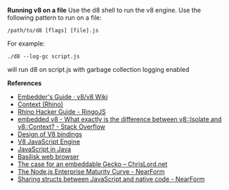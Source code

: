 **Running v8 on a file**
Use the d8 shell to run the v8 engine. Use the following pattern to run on a file:

    /path/to/d8 [flags] [file].js

For example:

    ./d8 --log-gc script.js

will run d8 on script.js with garbage collection logging enabled

**References**

* [Embedder's Guide · v8/v8 Wiki](https://github.com/v8/v8/wiki/Embedder%27s-Guide)
* [Context (Rhino)](https://mozilla.github.io/rhino/javadoc/org/mozilla/javascript/Context.html)
* [Rhino Hacker Guide - RingoJS](https://ringojs.org/documentation/rhino_hacker_guide/)
* [embedded v8 - What exactly is the difference between v8::Isolate and v8::Context? - Stack Overflow](https://stackoverflow.com/questions/19383724/what-exactly-is-the-difference-between-v8isolate-and-v8context)
* [Design of V8 bindings](https://chromium.googlesource.com/chromium/src/+/lkcr/third_party/WebKit/Source/bindings/core/v8/V8BindingDesign.md)
* [V8 JavaScript Engine](https://v8project.blogspot.com/)
* [JavaScript in Java](https://www.eclipsecon.org/na2016/sites/default/files/slides/EclipseCon2016.pdf)
* [Basilisk web browser](http://www.basilisk-browser.org/)
* [The case for an embeddable Gecko – ChrisLord.net](https://chrislord.net/2016/02/24/the-case-for-an-embeddable-gecko/)
* [The Node.js Enterprise Maturity Curve - NearForm](https://www.nearform.com/blog/the-node-js-enterprise-maturity-curve/)
* [Sharing structs between JavaScript and native code - NearForm](https://www.nearform.com/blog/structs/)